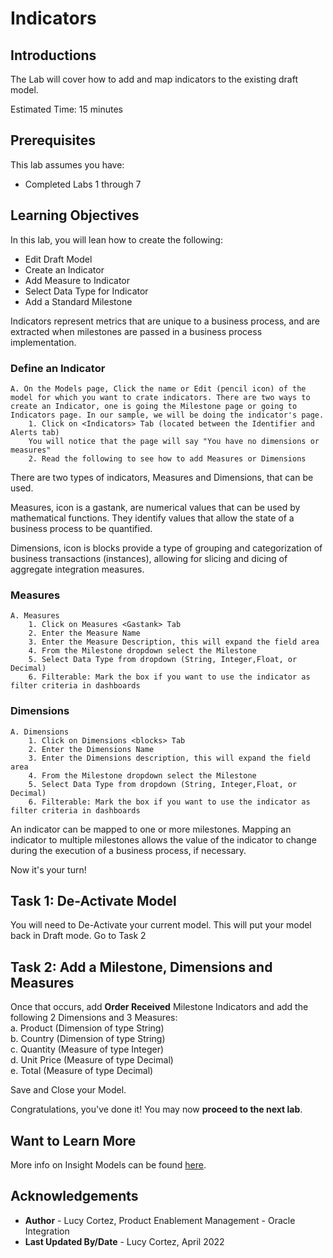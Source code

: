 # Indicators

## Introductions

The Lab will cover how to add and map indicators to the existing draft model.

 Estimated Time: 15 minutes

## Prerequisites

This lab assumes you have:

* Completed Labs 1 through 7

## Learning Objectives

In this lab, you will lean how to create the following:

* Edit Draft Model
* Create an Indicator
* Add Measure to Indicator
* Select Data Type for Indicator
* Add a Standard Milestone

Indicators represent metrics that are unique to a business process, and are extracted when milestones are passed in a business process implementation.

### Define an Indicator

    A. On the Models page, Click the name or Edit (pencil icon) of the model for which you want to crate indicators. There are two ways to create an Indicator, one is going the Milestone page or going to Indicators page. In our sample, we will be doing the indicator's page. 
        1. Click on <Indicators> Tab (located between the Identifier and Alerts tab)
        You will notice that the page will say "You have no dimensions or measures"
        2. Read the following to see how to add Measures or Dimensions

There are two types of indicators, Measures and Dimensions, that can be used.

Measures, icon is a gastank, are numerical values that can be used by mathematical functions. They identify values that allow the state of a business process to be quantified.

Dimensions, icon is blocks provide a type of grouping and categorization of business transactions (instances), allowing for slicing and dicing of aggregate integration measures.

### Measures

    A. Measures
        1. Click on Measures <Gastank> Tab 
        2. Enter the Measure Name
        3. Enter the Measure Description, this will expand the field area
        4. From the Milestone dropdown select the Milestone         
        5. Select Data Type from dropdown (String, Integer,Float, or Decimal)
        6. Filterable: Mark the box if you want to use the indicator as filter criteria in dashboards

### Dimensions

    A. Dimensions
        1. Click on Dimensions <blocks> Tab 
        2. Enter the Dimensions Name
        3. Enter the Dimensions description, this will expand the field area
        4. From the Milestone dropdown select the Milestone         
        5. Select Data Type from dropdown (String, Integer,Float, or Decimal)
        6. Filterable: Mark the box if you want to use the indicator as filter criteria in dashboards

An indicator can be mapped to one or more milestones. Mapping an indicator to multiple milestones allows the value of the indicator to change during the execution of a business process, if necessary.

Now it's your turn!

## Task 1: De-Activate Model

You will need to De-Activate your current model. This will put your model back in Draft mode. Go to Task 2

## Task 2: Add a Milestone, Dimensions and Measures

Once that occurs, add **Order Received** Milestone Indicators and add the following 2 Dimensions and 3 Measures: <br />
    a. Product (Dimension of type String) <br />
    b. Country (Dimension of type String) <br />
    c. Quantity (Measure of type Integer) <br />
    d. Unit Price (Measure of type Decimal) <br />
    e. Total (Measure of type Decimal)  

Save and Close your Model.

Congratulations, you've done it!
You may now **proceed to the next lab**.

## Want to Learn More

More info on Insight Models can be found [here](https://docs.oracle.com/en/cloud/paas/integration-cloud/user-int-insight-oci/work-models-integration-insight.html).

## Acknowledgements

* **Author** - Lucy Cortez, Product Enablement Management - Oracle Integration
* **Last Updated By/Date** - Lucy Cortez, April 2022
